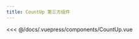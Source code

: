 ```yaml
---
title: CountUp 第三方组件
---
```


<CountUp :endVal = "2022" />
<<< @/docs/.vuepress/components/CountUp.vue